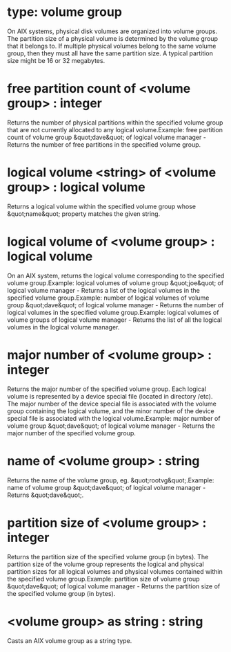 # type: volume group

On AIX systems, physical disk volumes are organized into volume groups. The partition size of a physical volume is determined by the volume group that it belongs to. If multiple physical volumes belong to the same volume group, then they must all have the same partition size. A typical partition size might be 16 or 32 megabytes.

# free partition count of &lt;volume group&gt; : integer

Returns the number of physical partitions within the specified volume group that are not currently allocated to any logical volume.Example: free partition count of volume group &amp;quot;dave&amp;quot; of logical volume manager - Returns the number of free partitions in the specified volume group.

# logical volume &lt;string&gt; of &lt;volume group&gt; : logical volume

Returns a logical volume within the specified volume group whose &amp;quot;name&amp;quot; property matches the given string.

# logical volume of &lt;volume group&gt; : logical volume

On an AIX system, returns the logical volume corresponding to the specified volume group.Example: logical volumes of volume group &amp;quot;joe&amp;quot; of logical volume manager - Returns a list of the logical volumes in the specified volume group.Example: number of logical volumes of volume group &amp;quot;dave&amp;quot; of logical volume manager - Returns the number of logical volumes in the specified volume group.Example: logical volumes of volume groups of logical volume manager - Returns the list of all the logical volumes in the logical volume manager.

# major number of &lt;volume group&gt; : integer

Returns the major number of the specified volume group. Each logical volume is represented by a device special file (located in directory /etc). The major number of the device special file is associated with the volume group containing the logical volume, and the minor number of the device special file is associated with the logical volume.Example: major number of volume group &amp;quot;dave&amp;quot; of logical volume manager - Returns the major number of the specified volume group.

# name of &lt;volume group&gt; : string

Returns the name of the volume group, eg. &amp;quot;rootvg&amp;quot;.Example: name of volume group &amp;quot;dave&amp;quot; of logical volume manager - Returns &amp;quot;dave&amp;quot;.

# partition size of &lt;volume group&gt; : integer

Returns the partition size of the specified volume group (in bytes). The partition size of the volume group represents the logical and physical partition sizes for all logical volumes and physical volumes contained within the specified volume group.Example: partition size of volume group &amp;quot;dave&amp;quot; of logical volume manager - Returns the partition size of the specified volume group (in bytes).

# &lt;volume group&gt; as string : string

Casts an AIX volume group as a string type.
